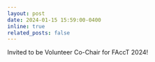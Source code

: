 ```yaml
---
layout: post
date: 2024-01-15 15:59:00-0400
inline: true
related_posts: false
---
```


Invited to be Volunteer Co-Chair for FAccT 2024!
